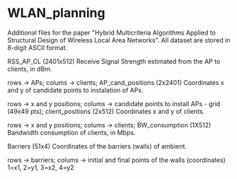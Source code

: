 # WLAN_planning
Additional files for the paper "Hybrid Multicriteria Algorithms Applied to Structural Design of Wireless Local Area Networks". All dataset are stored in 8-digit ASCII format.

RSS_AP_CL (2401x512) Receive Signal Strength estimated from the AP to clients, in dBm.

rows -> APs;
colums -> clients;
AP_cand_positions (2x2401) Coordinates x and y of candidate points to instalation of APs.

rows -> x and y positions;
colums -> candidate points to install APs - grid (49x49 pts);
client_positions (2x512) Coordinates x and y of clients.

rows -> x and y positions;
colums -> clients;
BW_consumption (1X512) Bandwidth consumption of clients, in Mbps.

Barriers (51x4) Coordinates of the barriers (walls) of ambient.

rows -> barriers;
colums -> initial and final points of the walls (coordinates) 1=x1, 2=y1, 3=x2, 4=y2
